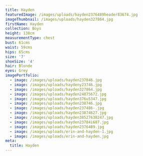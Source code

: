 ```yaml
---
title: Hayden
featuredImage: /images/uploads/hayden2376489header83674.jpg
imageThumbnail: /images/uploads/hayden327864.jpg
firstName: Hayden
collection: Boys
height: 138cm
measurementType: chest
bust: 61cms
waist: 59cms
hips: 65cms
size: '7'
shoeSize: '4'
hair: Blonde
eyes: Grey
imagePortfolio:
  - image: /images/uploads/hayden237846.jpg
  - image: /images/uploads/haydeny23746.jpg
  - image: /images/uploads/hayden327864.jpg
  - image: /images/uploads/hayden24875672.jpg
  - image: /images/uploads/hayden376u5347.jpg
  - image: /images/uploads/hayden238746.jpg
  - image: /images/uploads/hayden237486-.jpg
  - image: /images/uploads/hayden23874627.jpg
  - image: /images/uploads/hayden38527638247.jpg
  - image: /images/uploads/hayden23784i687.jpg
  - image: /images/uploads/hayden2376489.jpg
  - image: /images/uploads/erin-and-hayden-1.jpg
  - image: /images/uploads/erin-and-hayden.jpg
meta:
  title: Hayden
---
```



